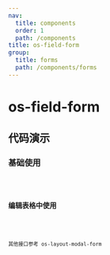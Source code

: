 ```yaml
---
nav:
  title: components
  order: 1
  path: /components
title: os-field-form
group:
  title: forms
  path: /components/forms
---
```


# os-field-form

## 代码演示

### 基础使用

<code src="../demos/field-form/simple.tsx" />

### 编辑表格中使用

<code src="../demos/field-form/in-form.tsx" />

其他接口参考 os-layout-modal-form
